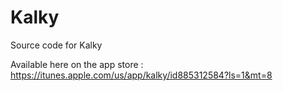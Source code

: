 Kalky
=====
Source code for Kalky

Available here on the app store : https://itunes.apple.com/us/app/kalky/id885312584?ls=1&mt=8